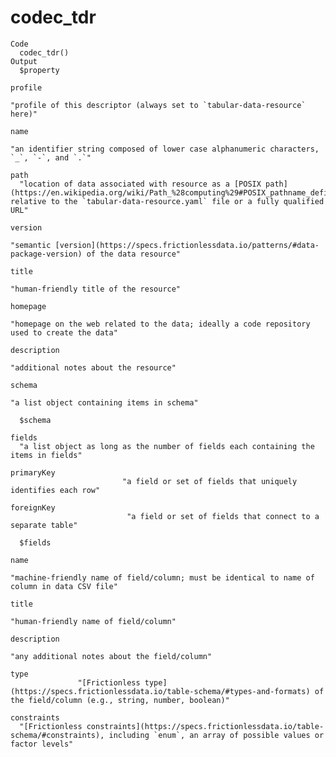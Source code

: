 # codec_tdr

    Code
      codec_tdr()
    Output
      $property
                                                                                                                                                                                                                     profile 
                                                                                                                                                   "profile of this descriptor (always set to `tabular-data-resource` here)" 
                                                                                                                                                                                                                        name 
                                                                                                                                    "an identifier string composed of lower case alphanumeric characters, `_`, `-`, and `.`" 
                                                                                                                                                                                                                        path 
      "location of data associated with resource as a [POSIX path](https://en.wikipedia.org/wiki/Path_%28computing%29#POSIX_pathname_definition) relative to the `tabular-data-resource.yaml` file or a fully qualified URL" 
                                                                                                                                                                                                                     version 
                                                                                                                 "semantic [version](https://specs.frictionlessdata.io/patterns/#data-package-version) of the data resource" 
                                                                                                                                                                                                                       title 
                                                                                                                                                                                      "human-friendly title of the resource" 
                                                                                                                                                                                                                    homepage 
                                                                                                                                "homepage on the web related to the data; ideally a code repository used to create the data" 
                                                                                                                                                                                                                 description 
                                                                                                                                                                                       "additional notes about the resource" 
                                                                                                                                                                                                                      schema 
                                                                                                                                                                                  "a list object containing items in schema" 
      
      $schema
                                                                                   fields 
      "a list object as long as the number of fields each containing the items in fields" 
                                                                               primaryKey 
                             "a field or set of fields that uniquely identifies each row" 
                                                                               foreignKey 
                              "a field or set of fields that connect to a separate table" 
      
      $fields
                                                                                                                                                           name 
                                                                  "machine-friendly name of field/column; must be identical to name of column in data CSV file" 
                                                                                                                                                          title 
                                                                                                                          "human-friendly name of field/column" 
                                                                                                                                                    description 
                                                                                                                  "any additional notes about the field/column" 
                                                                                                                                                           type 
                   "[Frictionless type](https://specs.frictionlessdata.io/table-schema/#types-and-formats) of the field/column (e.g., string, number, boolean)" 
                                                                                                                                                    constraints 
      "[Frictionless constraints](https://specs.frictionlessdata.io/table-schema/#constraints), including `enum`, an array of possible values or factor levels" 
      

